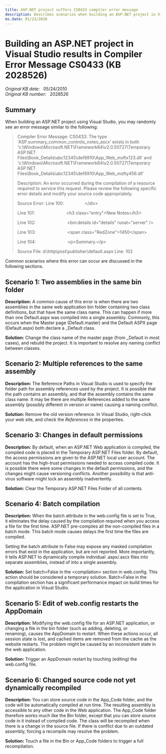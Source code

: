 ```yaml
---
title: ASP.NET project suffers CS0433 compiler error message
description: Describes scenarios when building an ASP.NET project in Visual Studio.
ms.date: 01/23/2020
---
```

# Building an ASP.NET project in Visual Studio results in Compiler Error Message CS0433 (KB 2028526)

_Original KB date:_ &nbsp; 05/24/2010  
_Original KB number:_ &nbsp; 2028526

## Summary

When building an ASP.NET project using Visual Studio, you may randomly see an error message similar to the following:

> Compiler Error Message: CS0433: The type 'ASP.summary_common_controls_notes_ascx' exists in both 'c:\Windows\Microsoft.NET\Framework64\v2.0.50727\Temporary ASP.NET Files\Book_Details\abc12345\def8910\App_Web_msftx123.dll' and 'c:\Windows\Microsoft.NET\Framework64\v2.0.50727\Temporary ASP.NET Files\Book_Details\abc12345\def8910\App_Web_msfty456.dll'
>
> Description: An error occurred during the compilation of a resource required to service this request. Please review the following specific error details and modify your source code appropriately.
>
> Source Error:
> Line 100:                 \</div\>
>
> Line 101:                          \<h3 class="entry"\>New Notes\</h3\>
>
> Line 102:                          \<bni:details id="details" runat="server" /\>
>
> Line 103:                          \<span class="RedZone"\>1450\</span\>
>
> Line 104:                          \<p\>Summary.\</p\>
>
> Source File: d:\http\post\publisher\default.aspx
> Line: 102

Common scenarios where this error can occur are discussed in the following sections.

## Scenario 1: Two assemblies in the same bin folder

**Description:** A common cause of this error is when there are two assemblies in the same web application bin folder containing two class definitions, but that have the same class name. This can happen if more than one Default.aspx was compiled into a single assembly. Commonly, this occurs when the Master page (Default.master) and the Default ASPX page (Default.aspx) both declare a \_Default class.

**Solution:** Change the class name of the master page (from \_Default in most cases), and rebuild the project. It is important to resolve any naming conflict between classes.

## Scenario 2: Multiple references to the same assembly

**Description:** The Reference Paths in Visual Studio is used to specify the folder path for assembly references used by the project. It is possible that the path contains an assembly, and that the assembly contains the same class name. It may be there are multiple References added to the same assembly (possibly different in version or name) causing a naming conflict.  

**Solution:** Remove the old version reference. In Visual Studio, right-click your web site, and check the _References_ in the properties.

## Scenario 3: Changes in default permissions

**Description:** By default, when an ASP.NET Web application is compiled, the compiled code is placed in the Temporary ASP.NET Files folder. By default, the access permissions are given to the ASP.NET local user account. The account has the high-trust permissions needed to access compiled code. It is possible there were some changes in the default permissions, and the changes might cause versioning conflicts. Another possibility is that anti-virus software might lock an assembly inadvertently.

**Solution:** Clear the Temporary ASP.NET Files Folder of all contents.

## Scenario 4: Batch compilation

**Description:** When the batch attribute in the web.config file is set to True, it eliminates the delay caused by the compilation required when you access a file for the first time. ASP.NET pre-compiles all the non-compiled files in a batch mode. This batch mode causes delays the first time the files are compiled.

Setting the batch attribute to False may expose any masked compilation errors that exist in the application, but are not reported. More importantly, it tells ASP.NET to dynamically compile individual .aspx/.ascx files into separate assemblies, instead of into a single assembly.

**Solution:** Set batch=False in the \<compilation\> section in web.config. This action should be considered a temporary solution. Batch=False in the compilation section has a significant performance impact on build times for the application in Visual Studio.

## Scenario 5: Edit of web.config restarts the AppDomain

**Description:** Modifying the web.config file for an ASP.NET application, or changing a file in the bin folder (such as adding, deleting, or renaming), causes the AppDomain to restart. When these actions occur, all session state is lost, and cached items are removed from the cache as the website restarts. The problem might be caused by an inconsistent state in the web application.

**Solution:** Trigger an AppDomain restart by touching (editing) the web.config file.

## Scenario 6: Changed source code not yet dynamically recompiled

**Description:** You can store source code in the App_Code folder, and the code will be automatically compiled at run time. The resulting assembly is accessible to any other code in the Web application. The App_Code folder therefore works much like the Bin folder, except that you can store source code in it instead of compiled code. The class will be recompiled when there is a change in the source file. If there is conflict due to an outdated assembly, forcing a recompile may resolve the problem.

**Solution:** Touch a file in the Bin or App_Code folders to trigger a full recompilation.
